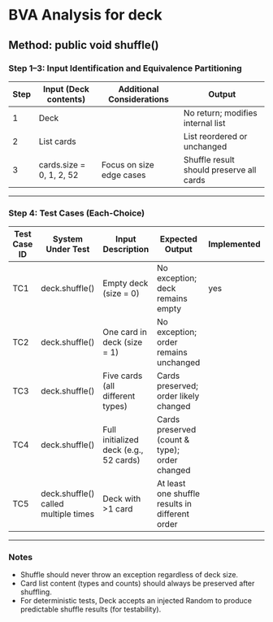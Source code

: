 # BVA Analysis for deck

## Method: public void shuffle()

### Step 1–3: Input Identification and Equivalence Partitioning

| Step | Input (Deck contents)         | Additional Considerations       | Output                          |
|------|-------------------------------|----------------------------------|----------------------------------|
| 1    | Deck                          |                                  | No return; modifies internal list |
| 2    | List<Card> cards              |                                  | List reordered or unchanged       |
| 3    | cards.size = 0, 1, 2, 52   | Focus on size edge cases         | Shuffle result should preserve all cards |

---

### Step 4: Test Cases (Each-Choice)

| Test Case ID | System Under Test      | Input Description                   | Expected Output                                                            | Implemented |
|--------------|------------------------|--------------------------------------|-----------------------------------------------------------------------------|-------------|
| TC1          | deck.shuffle()       | Empty deck (size = 0)              | No exception; deck remains empty                                           |   yes   |
| TC2          | deck.shuffle()       | One card in deck (size = 1)        | No exception; order remains unchanged                                      |     |                           
| TC3          | deck.shuffle()       | Five cards (all different types)     | Cards preserved; order likely changed                                      |     |
| TC4          | deck.shuffle()       | Full initialized deck (e.g., 52 cards) | Cards preserved (count & type); order changed                             |      |
| TC5          | deck.shuffle() called multiple times | Deck with >1 card        | At least one shuffle results in different order                            |      |

---

### Notes

- Shuffle should never throw an exception regardless of deck size.
- Card list content (types and counts) should always be preserved after shuffling.
- For deterministic tests, Deck accepts an injected Random to produce predictable shuffle results (for testability).
